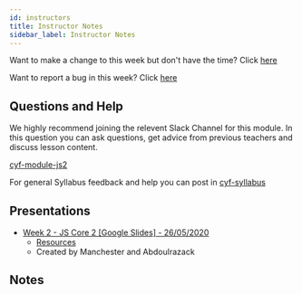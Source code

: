 ```yaml
---
id: instructors
title: Instructor Notes
sidebar_label: Instructor Notes
---
```


Want to make a change to this week but don't have the time? Click [here](https://github.com/CodeYourFuture/syllabus/issues/new?assignees=&labels=enhancement&template=change-request.md&title=)

Want to report a bug in this week? Click [here](https://github.com/CodeYourFuture/syllabus/issues/new?assignees=&labels=bug&template=bug-report.md&title=)

## Questions and Help

We highly recommend joining the relevent Slack Channel for this module. In this question you can ask questions, get advice from previous teachers and discuss lesson content.

[cyf-module-js2](https://codeyourfuture.slack.com/archives/C7TGMCLS2)

For general Syllabus feedback and help you can post in [cyf-syllabus](https://codeyourfuture.slack.com/archives/C012UUW69S8)

## Presentations

- [Week 2 - JS Core 2 [Google Slides] - 26/05/2020](https://drive.google.com/open?id=1JsT6CMbzpMXmN-icr7YNzMJ_mmrYnyBCJiu971DNscs)
  - [Resources](https://github.com/Abdoulrazack95/dom-html)
  - Created by Manchester and Abdoulrazack

## Notes
